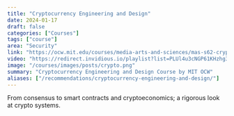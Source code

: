 ```yaml
---
title: "Cryptocurrency Engineering and Design"
date: 2024-01-17
draft: false
categories: ["Courses"]
tags: ["course"]
area: "Security"
link: "https://ocw.mit.edu/courses/media-arts-and-sciences/mas-s62-cryptocurrency-engineering-and-design-spring-2018/"
video: "https://redirect.invidious.io/playlist?list=PLUl4u3cNGP61KHzhg3JIJdK08JLSlcLId"
image: "/courses/images/posts/crypto.png"
summary: "Cryptocurrency Engineering and Design Course by MIT OCW"
aliases: ["/recommendations/cryptocurrency-engineering-and-design/"]
---
```


From consensus to smart contracts and cryptoeconomics; a rigorous look at crypto systems.
